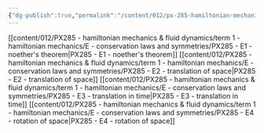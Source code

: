 ```yaml
---
{"dg-publish":true,"permalink":"/content/012/px-285-hamiltonian-mechanics-and-fluid-dynamics/term-1-hamiltonian-mechanics/e-conservation-laws-and-symmetries/e-conservation-laws-and-symmetries/","noteIcon":"1","created":"2024-11-25T10:50:32.000+00:00","updated":"2025-01-19T10:31:26.191+00:00"}
---
```


[[content/012/PX285 - hamiltonian mechanics & fluid dynamics/term 1 - hamiltonian mechanics/E - conservation laws and symmetries/PX285 - E1 - noether's theorem\|PX285 - E1 - noether's theorem]]
[[content/012/PX285 - hamiltonian mechanics & fluid dynamics/term 1 - hamiltonian mechanics/E - conservation laws and symmetries/PX285 - E2 - translation of space\|PX285 - E2 - translation of space]]
[[content/012/PX285 - hamiltonian mechanics & fluid dynamics/term 1 - hamiltonian mechanics/E - conservation laws and symmetries/PX285 - E3 - translation in time\|PX285 - E3 - translation in time]]
[[content/012/PX285 - hamiltonian mechanics & fluid dynamics/term 1 - hamiltonian mechanics/E - conservation laws and symmetries/PX285 - E4 - rotation of space\|PX285 - E4 - rotation of space]]
